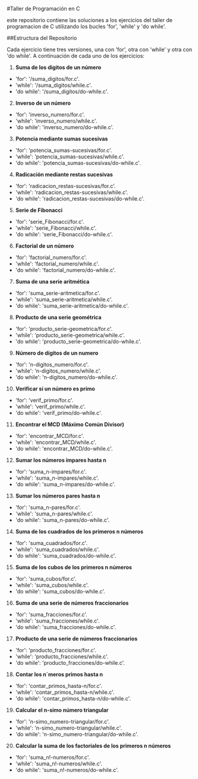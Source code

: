 #Taller de Programación en C

este repositorio contiene las soluciones a los ejercicios del taller de programacion de C utilizando los bucles 'for', 'while' y 'do while'.

##Estructura del Repositorio

Cada ejercicio tiene tres versiones, una con 'for', otra con 'while' y otra con 'do while'. A continuación de cada uno de los ejercicios:

1. **Suma de los digitos de un número**
- 'for': '/suma_digitos/for.c'.
- 'while': '/suma_digitos/while.c'.
- 'do while': '/suma_digitos/do-while.c'.
2. **Inverso de un número**
- 'for': 'inverso_numero/for.c'.
- 'while': 'inverso_numero/while.c'.
- 'do while': 'inverso_numero/do-while.c'.
3. **Potencia mediante sumas sucesivas**
- 'for': 'potencia_sumas-sucesivas/for.c'.
- 'while': 'potencia_sumas-sucesivas/while.c'.
- 'do while': 'potencia_sumas-sucesivas/do-while.c'.
4. **Radicación mediante restas sucesivas**
- 'for': 'radicacion_restas-sucesivas/for.c'.
- 'while': 'radicacion_restas-sucesivas/while.c'.
- 'do while': 'radicacion_restas-sucesivas/do-while.c'.
5. **Serie de Fibonacci**
- 'for': 'serie_Fibonacci/for.c'.
- 'while': 'serie_Fibonacci/while.c'.
- 'do while': 'serie_Fibonacci/do-while.c'.
6. **Factorial de un número**
- 'for': 'factorial_numero/for.c'.
- 'while': 'factorial_numero/while.c'.
- 'do while': 'factorial_numero/do-while.c'.
7. **Suma de una serie aritmética**
- 'for': 'suma_serie-aritmetica/for.c'.
- 'while': 'suma_serie-aritmetica/while.c'.
- 'do while': 'suma_serie-aritmetica/do-while.c'.
8. **Producto de una serie geométrica**
- 'for': 'producto_serie-geometrica/for.c'.
- 'while': 'producto_serie-geometrica/while.c'.
- 'do while': 'producto_serie-geometrica/do-while.c'.
9. **Número de dígitos de un numero**
- 'for': 'n-digitos_numero/for.c'.
- 'while': 'n-digitos_numero/while.c'.
- 'do while': 'n-digitos_numero/do-while.c'.
10. **Verificar si un número es primo**
- 'for': 'verif_primo/for.c'.
- 'while': 'verif_primo/while.c'.
- 'do while': 'verif_primo/do-while.c'.
11. **Encontrar el MCD (Máximo Común Divisor)**
- 'for': 'encontrar_MCD/for.c'.
- 'while': 'encontrar_MCD/while.c'.
- 'do while': 'encontrar_MCD/do-while.c'.
12. **Sumar los números impares hasta n**
- 'for': 'suma_n-impares/for.c'.
- 'while': 'suma_n-impares/while.c'.
- 'do while': 'suma_n-impares/do-while.c'.
13. **Sumar los números pares hasta n**
- 'for': 'suma_n-pares/for.c'.
- 'while': 'suma_n-pares/while.c'.
- 'do while': 'suma_n-pares/do-while.c'.
14. **Suma de los cuadrados de los primeros n números**
- 'for': 'suma_cuadrados/for.c'.
- 'while': 'suma_cuadrados/while.c'.
- 'do while': 'suma_cuadrados/do-while.c'.
15. **Suma de los cubos de los primeros n números**
- 'for': 'suma_cubos/for.c'.
- 'while': 'suma_cubos/while.c'.
- 'do while': 'suma_cubos/do-while.c'.
16. **Suma de una serie de números fraccionarios**
- 'for': 'suma_fracciones/for.c'.
- 'while': 'suma_fracciones/while.c'.
- 'do while': 'suma_fracciones/do-while.c'.
17. **Producto de una serie de números fraccionarios**
- 'for': 'producto_fracciones/for.c'.
- 'while': 'producto_fracciones/while.c'.
- 'do while': 'producto_fracciones/do-while.c'.
18. **Contar los n´meros primos hasta n**
- 'for': 'contar_primos_hasta-n/for.c'.
- 'while': 'contar_primos_hasta-n/while.c'.
- 'do while': 'contar_primos_hasta-n/do-while.c'.
19. **Calcular el n-simo número triangular**
- 'for': 'n-simo_numero-triangular/for.c'.
- 'while': 'n-simo_numero-triangular/while.c'.
- 'do while': 'n-simo_numero-triangular/do-while.c'.
20. **Calcular la suma de los factoriales de los primeros n números**
- 'for': 'suma_n!-numeros/for.c'.
- 'while': 'suma_n!-numeros/while.c'.
- 'do while': 'suma_n!-numeros/do-while.c'.
